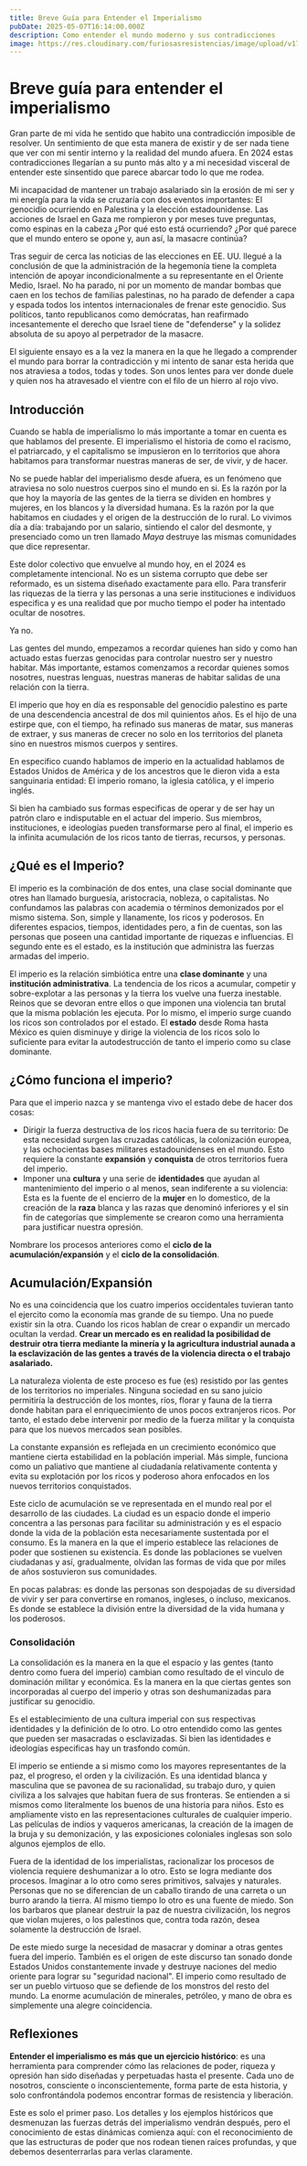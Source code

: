 ```yaml
---
title: Breve Guía para Entender el Imperialismo
pubDate: 2025-05-07T16:14:00.000Z
description: Como entender el mundo moderno y sus contradicciones
image: https://res.cloudinary.com/furiosasresistencias/image/upload/v1746655257/Imperialismo_zkdzgs_imagen_de_art%C3%ADculo_wk6rxa.jpg
---
```

# Breve guía para entender el imperialismo

Gran parte de mi vida he sentido que habito una contradicción imposible de resolver. Un sentimiento de que esta manera de existir y de ser nada tiene que ver con mi sentir interno y la realidad del mundo afuera. En 2024 estas contradicciones llegarían a su punto más alto y a mi necesidad visceral de entender este sinsentido que parece abarcar todo lo que me rodea.

Mi incapacidad de mantener un trabajo asalariado sin la erosión de mi ser y mi energía para la vida se cruzaría con dos eventos importantes: El genocidio ocurriendo en Palestina y la elección estadounidense. Las acciones de Israel en Gaza me rompieron y por meses tuve preguntas, como espinas en la cabeza ¿Por qué esto está ocurriendo? ¿Por qué parece que el mundo entero se opone y, aun así, la masacre continúa?

Tras seguir de cerca las noticias de las elecciones en EE. UU. llegué a la conclusión de que la administración de la hegemonía tiene la completa intención de apoyar incondicionalmente a su representante en el Oriente Medio, Israel. No ha parado, ni por un momento de mandar bombas que caen en los techos de familias palestinas, no ha parado de defender a capa y espada todos los intentos internacionales de frenar este genocidio. Sus políticos, tanto republicanos como demócratas, han reafirmado incesantemente el derecho que Israel tiene de "defenderse" y la solidez absoluta de su apoyo al perpetrador de la masacre.

El siguiente ensayo es a la vez la manera en la que he llegado a comprender el mundo para borrar la contradicción y mi intento de sanar esta herida que nos atraviesa a todos, todas y todes. Son unos lentes para ver donde duele y quien nos ha atravesado el vientre con el filo de un hierro al rojo vivo.

## Introducción

Cuando se habla de imperialismo lo más importante a tomar en cuenta es que hablamos del presente. El imperialismo el historia de como el racismo, el patriarcado, y el capitalismo se impusieron en lo territorios que ahora habitamos para transformar nuestras maneras de ser, de vivir, y de hacer.

No se puede hablar del imperialismo desde afuera, es un fenómeno que atraviesa no solo nuestros cuerpos sino el mundo en si. Es la razón por la que hoy la mayoría de las gentes de la tierra se dividen en hombres y mujeres, en los blancos y la diversidad humana. Es la razón por la que habitamos en ciudades y el origen de la destrucción de lo rural. Lo vivimos día a día: trabajando por un salario, sintiendo el calor del desmonte, y presenciado como un tren llamado *Maya* destruye las mismas comunidades que dice representar.

Este dolor colectivo que envuelve al mundo hoy, en el 2024 es completamente intencional. No es un sistema corrupto que debe ser reformado, es un sistema diseñado exactamente para ello. Para transferir las riquezas de la tierra y las personas a una serie instituciones e individuos especifica y es una realidad que por mucho tiempo el poder ha intentado ocultar de nosotres.

Ya no.

Las gentes del mundo, empezamos a recordar quienes han sido y como han actuado estas fuerzas genocidas para controlar nuestro ser y nuestro habitar. Más importante, estamos comenzamos a recordar quienes somos nosotres, nuestras lenguas, nuestras maneras de habitar salidas de una relación con la tierra.

El imperio que hoy en día es responsable del genocidio palestino es parte de una descendencia ancestral de dos mil quinientos años. Es el hijo de una estirpe que, con el tiempo, ha refinado sus maneras de matar, sus maneras de extraer, y sus maneras de crecer no solo en los territorios del planeta sino en nuestros mismos cuerpos y sentires.

En especifico cuando hablamos de imperio en la actualidad hablamos de Estados Unidos de América y de los ancestros que le dieron vida a esta sanguinaria entidad: El imperio romano, la iglesia católica, y el imperio inglés.

Si bien ha cambiado sus formas especificas de operar y de ser hay un patrón claro e indisputable en el actuar del imperio. Sus miembros, instituciones, e ideologías pueden transformarse pero al final, el imperio es la infinita acumulación de los ricos tanto de tierras, recursos, y personas.

## ¿Qué es el Imperio?

El imperio es la combinación de dos entes, una clase social dominante que otres han llamado burguesía, aristocracia, nobleza, o capitalistas. No confundamos las palabras con academia o términos demonizados por el mismo sistema. Son, simple y llanamente, los ricos y poderosos. En diferentes espacios, tiempos, identidades pero, a fin de cuentas, son las personas que poseen una cantidad importante de riquezas e influencias. El segundo ente es el estado, es la institución que administra las fuerzas armadas del imperio.

El imperio es la relación simbiótica entre una **clase dominante** y una **institución administrativa**. La tendencia de los ricos a acumular, competir y sobre-explotar a las personas y la tierra los vuelve una fuerza inestable. Reinos que se devoran entre ellos o que imponen una violencia tan brutal que la misma población les ejecuta. Por lo mismo, el imperio surge cuando los ricos son controlados por el estado. El **estado** desde Roma hasta México es quien disminuye y dirige la violencia de los ricos solo lo suficiente para evitar la autodestrucción de tanto el imperio como su clase dominante.

## ¿Cómo funciona el imperio?

Para que el imperio nazca y se mantenga vivo el estado debe de hacer dos cosas:

- Dirigir la fuerza destructiva de los ricos hacia fuera de su territorio: De esta necesidad surgen las cruzadas católicas, la colonización europea, y las ochocientas bases militares estadounidenses en el mundo. Esto requiere la constante **expansión** y **conquista** de otros territorios fuera del imperio.
- Imponer una **cultura** y una serie de **identidades** que ayudan al mantenimiento del imperio o al menos, sean indiferente a su violencia: Esta es la fuente de el encierro de la **mujer** en lo domestico, de la creación de la **raza** blanca y las razas que denominó inferiores y el sin fin de categorías que simplemente se crearon como una herramienta para justificar nuestra opresión.

Nombrare los procesos anteriores como el **ciclo de la acumulación/expansión** y el **ciclo de la consolidación**.

## Acumulación/Expansión

No es una coincidencia que los cuatro imperios occidentales tuvieran tanto el ejercito como la economía mas grande de su tiempo. Una no puede existir sin la otra. Cuando los ricos hablan de crear o expandir un mercado ocultan la verdad. **Crear un mercado es en realidad la posibilidad de destruir otra tierra mediante la minería y la agricultura industrial aunada a la esclavización de las gentes a través de la violencia directa o el trabajo asalariado.**

La naturaleza violenta de este proceso es fue (es) resistido por las gentes de los territorios no imperiales. Ninguna sociedad en su sano juicio permitiría la destrucción de los montes, ríos, florar y fauna de la tierra donde habitan para el enriquecimiento de unos pocos extranjeros ricos. Por tanto, el estado debe intervenir por medio de la fuerza militar y la conquista para que los nuevos mercados sean posibles.

La constante expansión es reflejada en un crecimiento económico que mantiene cierta estabilidad en la población imperial. Más simple, funciona como un paliativo que mantiene al ciudadanía relativamente contenta y evita su explotación por los ricos y poderoso ahora enfocados en los nuevos territorios conquistados.

Este ciclo de acumulación se ve representada en el mundo real por el desarrollo de las ciudades. La ciudad es un espacio donde el imperio concentra a las personas para facilitar su administración y es el espacio donde la vida de la población esta necesariamente sustentada por el consumo. Es la manera en la que el imperio establece las relaciones de poder que sostienen su existencia. Es donde las poblaciones se vuelven ciudadanas y así, gradualmente, olvidan las formas de vida que por miles de años sostuvieron sus comunidades.

En pocas palabras: es donde las personas son despojadas de su diversidad de vivir y ser para convertirse en romanos, ingleses, o incluso, mexicanos. Es donde se establece la división entre la diversidad de la vida humana y los poderosos.

### Consolidación

La consolidación es la manera en la que el espacio y las gentes (tanto dentro como fuera del imperio) cambian como resultado de el vinculo de dominación militar y económica. Es la manera en la que ciertas gentes son incorporadas al cuerpo del imperio y otras son deshumanizadas para justificar su genocidio.

Es el establecimiento de una cultura imperial con sus respectivas identidades y la definición de lo otro. Lo otro entendido como las gentes que pueden ser masacradas o esclavizadas. Si bien las identidades e ideologías especificas hay un trasfondo común.

El imperio se entiende a si mismo como los mayores representantes de la paz, el progreso, el orden y la civilización. Es una identidad blanca y masculina que se pavonea de su racionalidad, su trabajo duro, y quien civiliza a los salvajes que habitan fuera de sus fronteras. Se entienden a si mismos como literalmente los buenos de una historia para niños. Esto es ampliamente visto en las representaciones culturales de cualquier imperio. Las películas de indios y vaqueros americanas, la creación de la imagen de la bruja y su demonización, y las exposiciones coloniales inglesas son solo algunos ejemplos de ello.

Fuera de la identidad de los imperialistas, racionalizar los procesos de violencia requiere deshumanizar a lo otro. Esto se logra mediante dos procesos. Imaginar a lo otro como seres primitivos, salvajes y naturales. Personas que no se diferencian de un caballo tirando de una carreta o un burro arando la tierra. Al mismo tiempo lo otro es una fuente de miedo. Son los barbaros que planear destruir la paz de nuestra civilización, los negros que violan mujeres, o los palestinos que, contra toda razón, desea solamente la destrucción de Israel.

De este miedo surge la necesidad de masacrar y dominar a otras gentes fuera del imperio. También es el origen de este discurso tan sonado donde Estados Unidos constantemente invade y destruye naciones del medio oriente para lograr su "seguridad nacional". El imperio como resultado de ser un pueblo virtuoso que se defiende de los monstros del resto del mundo. La enorme acumulación de minerales, petróleo, y mano de obra es simplemente una alegre coincidencia.

## Reflexiones

**Entender el imperialismo es más que un ejercicio histórico**: es una herramienta para comprender cómo las relaciones de poder, riqueza y opresión han sido diseñadas y perpetuadas hasta el presente. Cada uno de nosotros, consciente o inconscientemente, forma parte de esta historia, y solo confrontándola podemos encontrar formas de resistencia y liberación.

Este es solo el primer paso. Los detalles y los ejemplos históricos que desmenuzan las fuerzas detrás del imperialismo vendrán después, pero el conocimiento de estas dinámicas comienza aquí: con el reconocimiento de que las estructuras de poder que nos rodean tienen raíces profundas, y que debemos desenterrarlas para verlas claramente.
